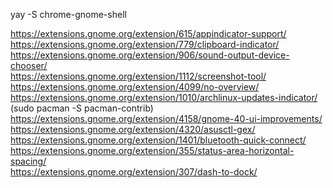 yay -S chrome-gnome-shell 

https://extensions.gnome.org/extension/615/appindicator-support/  
https://extensions.gnome.org/extension/779/clipboard-indicator/  
https://extensions.gnome.org/extension/906/sound-output-device-chooser/    
https://extensions.gnome.org/extension/1112/screenshot-tool/     
https://extensions.gnome.org/extension/4099/no-overview/     
https://extensions.gnome.org/extension/1010/archlinux-updates-indicator/ (sudo pacman -S pacman-contrib)        
https://extensions.gnome.org/extension/4158/gnome-40-ui-improvements/     
https://extensions.gnome.org/extension/4320/asusctl-gex/      
https://extensions.gnome.org/extension/1401/bluetooth-quick-connect/         
https://extensions.gnome.org/extension/355/status-area-horizontal-spacing/     
https://extensions.gnome.org/extension/307/dash-to-dock/   
